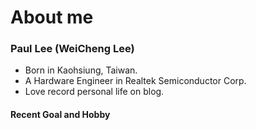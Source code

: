 # About me

### Paul Lee (WeiCheng Lee)
- Born in Kaohsiung, Taiwan.
- A Hardware Engineer in Realtek Semiconductor Corp.
- Love record personal life on blog.

#### Recent Goal and Hobby